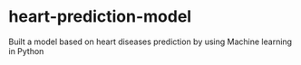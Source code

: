 # heart-prediction-model
Built a model based on heart diseases prediction by using Machine learning in Python
